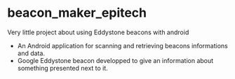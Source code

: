 # beacon_maker_epitech
Very little project about using Eddystone beacons with android

- An Android application for scanning and retrieving beacons informations and data.
- Google Eddystone beacon developped to give an information about something presented next to it.
